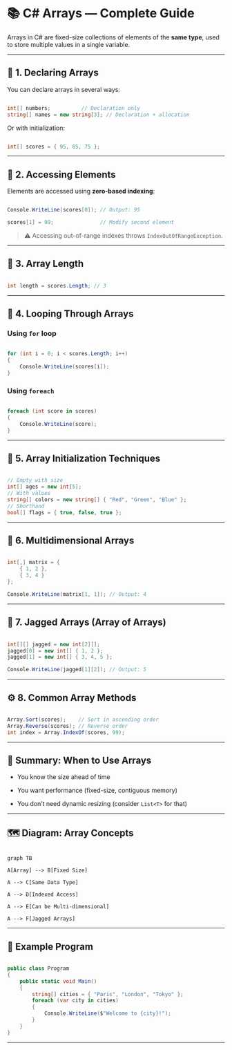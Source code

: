 # 📚 C# Arrays — Complete Guide



Arrays in C# are fixed-size collections of elements of the **same type**, used to store multiple values in a single variable.



---



## 🧱 1. Declaring Arrays



You can declare arrays in several ways:



```csharp

int[] numbers;          // Declaration only
string[] names = new string[3]; // Declaration + allocation

```



Or with initialization:



```csharp

int[] scores = { 95, 85, 75 };

```



---



## 📌 2. Accessing Elements



Elements are accessed using **zero-based indexing**:



```csharp

Console.WriteLine(scores[0]); // Output: 95

scores[1] = 99;               // Modify second element

```



> ⚠️ Accessing out-of-range indexes throws `IndexOutOfRangeException`.



---



## 📐 3. Array Length



```csharp

int length = scores.Length; // 3

```



---



## 🔄 4. Looping Through Arrays



### Using `for` loop



```csharp

for (int i = 0; i < scores.Length; i++)
{
    Console.WriteLine(scores[i]);
}

```



### Using `foreach`



```csharp

foreach (int score in scores)
{
    Console.WriteLine(score);
}

```



---



## 🔁 5. Array Initialization Techniques



```csharp

// Empty with size
int[] ages = new int[5];
// With values
string[] colors = new string[] { "Red", "Green", "Blue" };
// Shorthand
bool[] flags = { true, false, true };

```



---



## 🔀 6. Multidimensional Arrays



```csharp

int[,] matrix = {
    { 1, 2 },
    { 3, 4 }
};

Console.WriteLine(matrix[1, 1]); // Output: 4

```



---



## 🧩 7. Jagged Arrays (Array of Arrays)



```csharp

int[][] jagged = new int[2][];
jagged[0] = new int[] { 1, 2 };
jagged[1] = new int[] { 3, 4, 5 };

Console.WriteLine(jagged[1][2]); // Output: 5

```



---



## ⚙️ 8. Common Array Methods



```csharp

Array.Sort(scores);    // Sort in ascending order
Array.Reverse(scores); // Reverse order
int index = Array.IndexOf(scores, 99);

```



---



## 🧠 Summary: When to Use Arrays



- You know the size ahead of time

- You want performance (fixed-size, contiguous memory)

- You don’t need dynamic resizing (consider `List<T>` for that)



---



## 🗺️ Diagram: Array Concepts



```mermaid

graph TB

A[Array] --> B[Fixed Size]

A --> C[Same Data Type]

A --> D[Indexed Access]

A --> E[Can be Multi-dimensional]

A --> F[Jagged Arrays]

```



---



## 🧪 Example Program



```csharp

public class Program
{
    public static void Main()
    {
        string[] cities = { "Paris", "London", "Tokyo" };
        foreach (var city in cities)
        {
            Console.WriteLine($"Welcome to {city}!");
        }
    }
}

```



---
